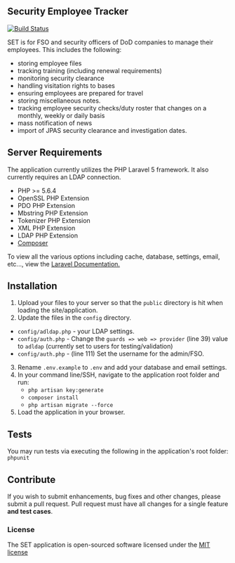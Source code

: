 ## Security Employee Tracker

[![Build Status](https://travis-ci.org/scci/security-employee-tracker.svg?branch=master)](https://travis-ci.org/scci/security-employee-tracker)

SET is for FSO and security officers of DoD companies to manage their employees. This includes the following:
- storing employee files
- tracking training (including renewal requirements)
- monitoring security clearance
- handling visitation rights to bases
- ensuring employees are prepared for travel
- storing miscellaneous notes.
- tracking employee security checks/duty roster that changes on a monthly, weekly or daily basis
- mass notification of news
- import of JPAS security clearance and investigation dates.

## Server Requirements

The application currently utilizes the PHP Laravel 5 framework. It also currently requires an LDAP connection.

- PHP >= 5.6.4
- OpenSSL PHP Extension
- PDO PHP Extension
- Mbstring PHP Extension
- Tokenizer PHP Extension
- XML PHP Extension
- LDAP PHP Extension
- [Composer](https://getcomposer.org/)

To view all the various options including cache, database, settings, email, etc..., view the [Laravel Documentation.](https://laravel.com/docs/master)

## Installation

1. Upload your files to your server so that the `public` directory is hit when loading the site/application.
2. Update the files in the `config` directory.
  * `config/adldap.php` - your LDAP settings.
  * `config/auth.php` - Change the `guards => web => provider` (line 39) value to `adldap` (currently set to users for testing/validation)
  * `config/auth.php` - (line 111) Set the username for the admin/FSO.
3. Rename `.env.example` to `.env` and add your database and email settings.  
4. In your command line/SSH, navigate to the application root folder and run: 
   * `php artisan key:generate`
   * `composer install`
   * `php artisan migrate --force`
6. Load the application in your browser.

## Tests

You may run tests via executing the following in the application's root folder: `phpunit`

## Contribute

If you wish to submit enhancements, bug fixes and other changes, please submit a pull request. Pull request must have all changes for a single feature **and test cases**.

### License

The SET application is open-sourced software licensed under the [MIT license](http://opensource.org/licenses/MIT)
